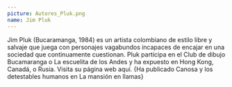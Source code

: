 ```yaml
---
picture: Autores_Pluk.png
name: Jim Pluk
---
```


Jim Pluk (Bucaramanga, 1984) es un artista colombiano de estilo libre y salvaje que juega con personajes vagabundos incapaces de encajar en una sociedad que continuamente cuestionan. Pluk participa en el Club de dibujo Bucamaranga o La escuelita de los Andes y ha expuesto en Hong Kong, Canadá, o Rusia. Visita su página web aquí. {Ha publicado Canosa y los detestables humanos en La mansión en llamas}
